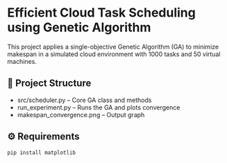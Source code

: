 # Efficient Cloud Task Scheduling using Genetic Algorithm

This project applies a single-objective Genetic Algorithm (GA) to minimize makespan in a simulated cloud environment with 1000 tasks and 50 virtual machines.

## 📁 Project Structure

- src/scheduler.py – Core GA class and methods
- run_experiment.py – Runs the GA and plots convergence
- makespan_convergence.png – Output graph

## ⚙ Requirements

```bash
pip install matplotlib

